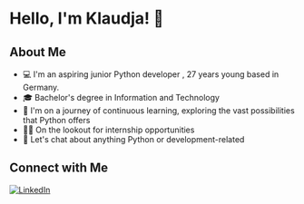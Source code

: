 # Hello, I'm Klaudja! 👋
## About Me
 


- 💻 I'm an aspiring junior Python developer , 27 years young based in Germany.
- 🎓 Bachelor's degree in Information and Technology
- 🌱 I'm on a journey of continuous learning, exploring the vast possibilities that Python offers
- 👨‍💻 On the lookout for internship opportunities
- 💬 Let's chat about anything Python or development-related



## Connect with Me
[![LinkedIn](https://img.shields.io/badge/LinkedIn-Klaudja-Dejeli-blue)](https://www.linkedin.com/in/klaudja-dejeli-pythondev/)

